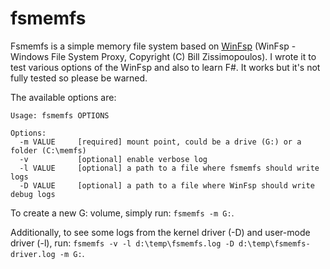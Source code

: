 
# fsmemfs

Fsmemfs is a simple memory file system based on [WinFsp](https://github.com/billziss-gh/winfsp) (WinFsp - Windows File System Proxy, Copyright (C) Bill Zissimopoulos). I wrote it to test various options of the WinFsp and also to learn F#. It works but it's not fully tested so please be warned.

The available options are:

```
Usage: fsmemfs OPTIONS

Options:
  -m VALUE     [required] mount point, could be a drive (G:) or a folder (C:\memfs)
  -v           [optional] enable verbose log
  -l VALUE     [optional] a path to a file where fsmemfs should write logs
  -D VALUE     [optional] a path to a file where WinFsp should write debug logs
```

To create a new G: volume, simply run: `fsmemfs -m G:`.

Additionally, to see some logs from the kernel driver (-D) and user-mode driver (-l), run: `fsmemfs -v -l d:\temp\fsmemfs.log -D d:\temp\fsmemfs-driver.log -m G:`.
